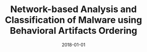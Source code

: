 ---
title: "Network-based Analysis and Classification of Malware using Behavioral Artifacts Ordering"
collection: publications
permalink: /publication/2018-01-01-Network-based-Analysis-and-Classification-of-Malware-using-Behavioral-Artifacts-Ordering
date: 2018-01-01
venue: 'EAI Endorsed Trans. Security Safety'
paperurl: 'https://doi.org/10.4108/eai.13-7-2018.156002'
citation: ' David Mohaisen,  Omar Alrawi,  Jeman Park,  Joongheon Kim,  DaeHun Nyang,  Manar Mohaisen, &quot;Network-based Analysis and Classification of Malware using Behavioral Artifacts Ordering.&quot; EAI Endorsed Trans. Security Safety, 2018.'
---